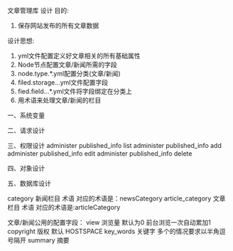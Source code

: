 文章管理库 设计
目的:
1. 保存网站发布的所有文章数据

设计思想:
1. yml文件配置定义好文章相关的所有基础属性
2. Node节点配置文章/新闻所需的字段
3. node.type.*.yml配置分类(文章/新闻)
4. filed.storage.*.*.yml文件配置字段
5. fied.field.*.*.*.yml文件将字段绑定在分类上
6. 用术语来处理文章/新闻的栏目

一、系统变量

二、请求设计


三、权限设计
	administer published_info list
	administer published_info add
	administer published_info edit
	administer published_info delete	

四、对象设计

五、数据库设计

category  新闻栏目  术语  对应的术语是：newsCategory
article_category  文章栏目  术语  对应的术语是:articleCategory

文章/新闻公用的配置字段：
  view  浏览量   默认为0  前台浏览一次自动累加1
  copyright  版权   默认 HOSTSPACE
  key_words  关键字     多个的情况要求以半角逗号隔开
  summary    摘要     
